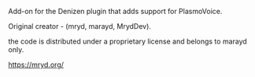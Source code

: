 Add-on for the Denizen plugin that adds support for PlasmoVoice.

Original creator - (mryd, marayd, MrydDev).

the code is distributed under a proprietary license and belongs to marayd only.

https://mryd.org/
